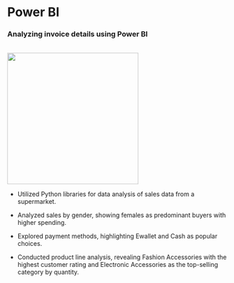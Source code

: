 <h1>Power BI</h1>

<h3>Analyzing invoice details using Power BI</h3>
<br>

  <img src="Assests/img.png" width=300 />

* Utilized Python libraries for data analysis of sales data from a supermarket.

* Analyzed sales by gender, showing females as predominant buyers with higher spending.

* Explored payment methods, highlighting Ewallet and Cash as popular choices.

* Conducted product line analysis, revealing Fashion Accessories with the highest customer rating and Electronic Accessories as the top-selling category by quantity.

